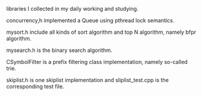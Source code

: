 libraries I collected in my daily working and studying.
 
concurrency,h implemented a Queue using pthread lock semantics.

mysort.h include all kinds of sort algorithm and top N algorithm, namely bfpr algorithm.

mysearch.h is the binary search algorithm.

CSymbolFilter is a prefix filtering class implementation, namely so-called trie.

skiplist.h is one skiplist implementation and sliplist_test.cpp is the corresponding test file.
